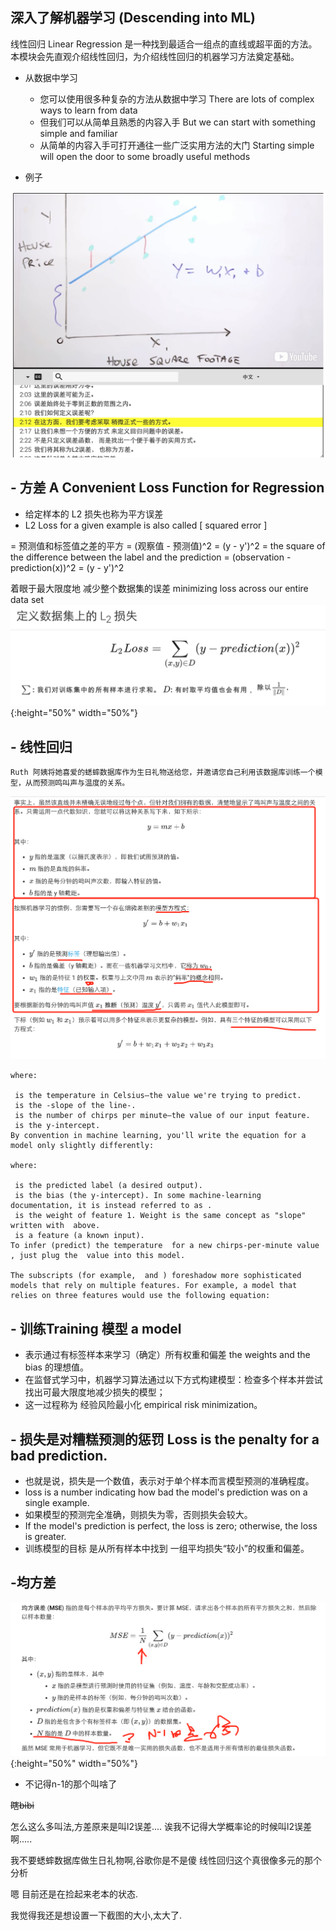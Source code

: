 深入了解机器学习 (Descending into ML)
---

线性回归 Linear Regression 是一种找到最适合一组点的直线或超平面的方法。
本模块会先直观介绍线性回归，为介绍线性回归的机器学习方法奠定基础。


- 从数据中学习
    - 您可以使用很多种复杂的方法从数据中学习 There are lots of complex ways to learn from data
    - 但我们可以从简单且熟悉的内容入手 But we can start with something simple and familiar
    - 从简单的内容入手可打开通往一些广泛实用方法的大门 Starting simple will open the door to some broadly useful methods

- 例子

![某个例子](/img_for_md/QQ20180307-234329@2x.png)


## - 方差 A Convenient Loss Function for Regression
- 给定样本的 L2 损失也称为平方误差
- L2 Loss for a given example is also called [ squared error ]

= 预测值和标签值之差的平方
= (观察值 - 预测值)^2
= (y - y')^2
= the square of the difference between the label and the prediction
= (observation - prediction(x))^2
= (y - y')^2


着眼于最大限度地 减少整个数据集的误差 minimizing loss across our entire data set
![](/img_for_md/QQ20180307-234543@2x.png){:height="50%" width="50%"}


## - 线性回归

```
Ruth 阿姨将她喜爱的蟋蟀数据库作为生日礼物送给您，并邀请您自己利用该数据库训练一个模型，从而预测鸣叫声与温度的关系。
```
![大概是基础概念](/img_for_md/QQ20180307-235050@2x.png)

```
where:

 is the temperature in Celsius—the value we're trying to predict.
 is the -slope of the line-.
 is the number of chirps per minute—the value of our input feature.
 is the y-intercept.
By convention in machine learning, you'll write the equation for a model only slightly differently:

where:

 is the predicted label (a desired output).
 is the bias (the y-intercept). In some machine-learning documentation, it is instead referred to as .
 is the weight of feature 1. Weight is the same concept as "slope" written with  above.
 is a feature (a known input).
To infer (predict) the temperature  for a new chirps-per-minute value , just plug the  value into this model.

The subscripts (for example,  and ) foreshadow more sophisticated models that rely on multiple features. For example, a model that relies on three features would use the following equation:
```

## - 训练Training 模型 a model
- 表示通过有标签样本来学习（确定）所有权重和偏差 the weights and the bias 的理想值。
- 在监督式学习中，机器学习算法通过以下方式构建模型：检查多个样本并尝试找出可最大限度地减少损失的模型；
- 这一过程称为 经验风险最小化 empirical risk minimization。


## - 损失是对糟糕预测的惩罚 Loss is the penalty for a bad prediction.
- 也就是说，损失是一个数值，表示对于单个样本而言模型预测的准确程度。
-  loss is a number indicating how bad the model's prediction was on a single example.
- 如果模型的预测完全准确，则损失为零，否则损失会较大。
- If the model's prediction is perfect, the loss is zero; otherwise, the loss is greater.
- 训练模型的目标 是从所有样本中找到 一组平均损失“较小”的权重和偏差。


## -均方差
![](/img_for_md/QQ20180307-235436@2x.png){:height="50%" width="50%"}
- 不记得n-1的那个叫啥了


~~瞎bibi~~

怎么这么多叫法,方差原来是叫l2误差....
诶我不记得大学概率论的时候叫l2误差啊.....

我不要蟋蟀数据库做生日礼物啊,谷歌你是不是傻
线性回归这个真很像多元的那个分析

嗯 目前还是在捡起来老本的状态.

我觉得我还是想设置一下截图的大小,太大了.
